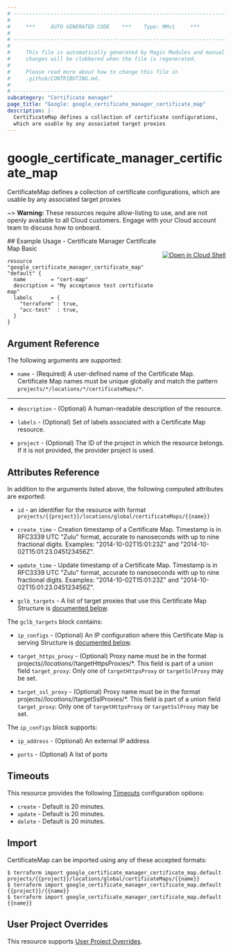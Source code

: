 ```yaml
---
# ----------------------------------------------------------------------------
#
#     ***     AUTO GENERATED CODE    ***    Type: MMv1     ***
#
# ----------------------------------------------------------------------------
#
#     This file is automatically generated by Magic Modules and manual
#     changes will be clobbered when the file is regenerated.
#
#     Please read more about how to change this file in
#     .github/CONTRIBUTING.md.
#
# ----------------------------------------------------------------------------
subcategory: "Certificate manager"
page_title: "Google: google_certificate_manager_certificate_map"
description: |-
  CertificateMap defines a collection of certificate configurations,
  which are usable by any associated target proxies
---
```


# google\_certificate\_manager\_certificate\_map

CertificateMap defines a collection of certificate configurations,
which are usable by any associated target proxies



~> **Warning:** These resources require allow-listing to use, and are not openly available to all Cloud customers. Engage with your Cloud account team to discuss how to onboard.

<div class = "oics-button" style="float: right; margin: 0 0 -15px">
  <a href="https://console.cloud.google.com/cloudshell/open?cloudshell_git_repo=https%3A%2F%2Fgithub.com%2Fterraform-google-modules%2Fdocs-examples.git&cloudshell_working_dir=certificate_manager_certificate_map_basic&cloudshell_image=gcr.io%2Fgraphite-cloud-shell-images%2Fterraform%3Alatest&open_in_editor=main.tf&cloudshell_print=.%2Fmotd&cloudshell_tutorial=.%2Ftutorial.md" target="_blank">
    <img alt="Open in Cloud Shell" src="//gstatic.com/cloudssh/images/open-btn.svg" style="max-height: 44px; margin: 32px auto; max-width: 100%;">
  </a>
</div>
## Example Usage - Certificate Manager Certificate Map Basic


```hcl
resource "google_certificate_manager_certificate_map" "default" {
  name        = "cert-map"
  description = "My acceptance test certificate map"
  labels      = {
    "terraform" : true,
    "acc-test"  : true,
  }
}
```

## Argument Reference

The following arguments are supported:


* `name` -
  (Required)
  A user-defined name of the Certificate Map. Certificate Map names must be unique
  globally and match the pattern `projects/*/locations/*/certificateMaps/*`.


- - -


* `description` -
  (Optional)
  A human-readable description of the resource.

* `labels` -
  (Optional)
  Set of labels associated with a Certificate Map resource.

* `project` - (Optional) The ID of the project in which the resource belongs.
    If it is not provided, the provider project is used.


## Attributes Reference

In addition to the arguments listed above, the following computed attributes are exported:

* `id` - an identifier for the resource with format `projects/{{project}}/locations/global/certificateMaps/{{name}}`

* `create_time` -
  Creation timestamp of a Certificate Map. Timestamp is in RFC3339 UTC "Zulu" format,
  accurate to nanoseconds with up to nine fractional digits.
  Examples: "2014-10-02T15:01:23Z" and "2014-10-02T15:01:23.045123456Z".

* `update_time` -
  Update timestamp of a Certificate Map. Timestamp is in RFC3339 UTC "Zulu" format,
  accurate to nanoseconds with up to nine fractional digits.
  Examples: "2014-10-02T15:01:23Z" and "2014-10-02T15:01:23.045123456Z".

* `gclb_targets` -
  A list of target proxies that use this Certificate Map
  Structure is [documented below](#nested_gclb_targets).


<a name="nested_gclb_targets"></a>The `gclb_targets` block contains:

* `ip_configs` -
  (Optional)
  An IP configuration where this Certificate Map is serving
  Structure is [documented below](#nested_ip_configs).

* `target_https_proxy` -
  (Optional)
  Proxy name must be in the format projects/*/locations/*/targetHttpsProxies/*.
  This field is part of a union field `target_proxy`: Only one of `targetHttpsProxy` or
  `targetSslProxy` may be set.

* `target_ssl_proxy` -
  (Optional)
  Proxy name must be in the format projects/*/locations/*/targetSslProxies/*.
  This field is part of a union field `target_proxy`: Only one of `targetHttpsProxy` or
  `targetSslProxy` may be set.


<a name="nested_ip_configs"></a>The `ip_configs` block supports:

* `ip_address` -
  (Optional)
  An external IP address

* `ports` -
  (Optional)
  A list of ports

## Timeouts

This resource provides the following
[Timeouts](/docs/configuration/resources.html#timeouts) configuration options:

- `create` - Default is 20 minutes.
- `update` - Default is 20 minutes.
- `delete` - Default is 20 minutes.

## Import


CertificateMap can be imported using any of these accepted formats:

```
$ terraform import google_certificate_manager_certificate_map.default projects/{{project}}/locations/global/certificateMaps/{{name}}
$ terraform import google_certificate_manager_certificate_map.default {{project}}/{{name}}
$ terraform import google_certificate_manager_certificate_map.default {{name}}
```

## User Project Overrides

This resource supports [User Project Overrides](https://www.terraform.io/docs/providers/google/guides/provider_reference.html#user_project_override).
